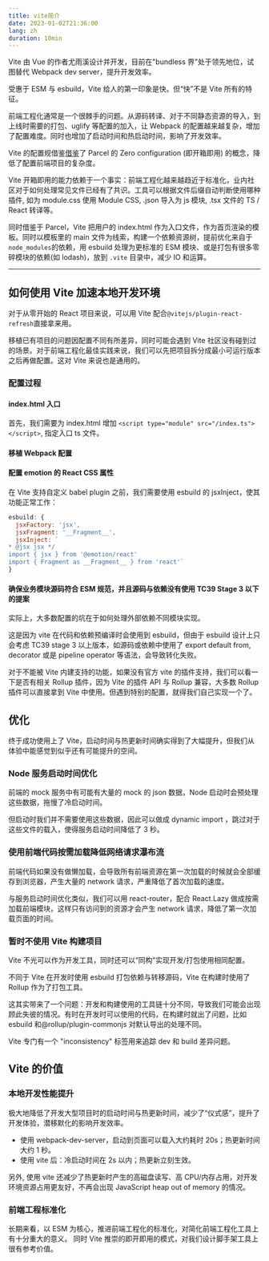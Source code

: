 ```yaml
---
title: vite简介
date: 2023-01-02T21:36:00
lang: zh
duration: 10min
---
```



Vite 由 Vue 的作者尤雨溪设计并开发，目前在"bundless 界"处于领先地位，试图替代 Webpack dev server，提升开发效率。

受惠于 ESM 与 esbuild，Vite 给人的第一印象是快。但“快”不是 Vite 所有的特征。

前端工程化通常是一个很棘手的问题。从源码转译、对于不同静态资源的导入，到上线时需要的打包、uglify 等配置的加入，让 Webpack 的配置越来越复杂，增加了配置难度。同时也增加了启动时间和热启动时间，影响了开发效率。

Vite 的配置规借鉴[借鉴](https://twitter.com/youyuxi/status/1460406787757072386?s=21)了 Parcel 的 Zero configuration (即开箱即用) 的概念，降低了配置前端项目的复杂度。

Vite 开箱即用的能力依赖于一个事实：前端工程化越来越趋近于标准化，业内社区对于如何处理常见文件已经有了共识。工具可以根据文件后缀自动判断使用哪种插件, 如为 module.css 使用 Module CSS, .json 导入为 js 模块, .tsx 文件的 TS / React 转译等。

同时借鉴于 Parcel，Vite 把用户的 index.html 作为入口文件，作为首页渲染的模板。同时以模板里的 main 文件为线索，构建一个依赖资源树，提前优化来自于`node_modules`的依赖，用 esbuild 处理为更标准的 ESM 模块、或是打包有很多零碎模块的依赖(如 lodash)，放到 `.vite` 目录中，减少 IO 和运算。

---

## 如何使用 Vite 加速本地开发环境

对于从零开始的 React 项目来说，可以用 Vite 配合`@vitejs/plugin-react-refresh`直接拿来用。

移植已有项目的问题因配置不同有所差异，同时可能会遇到 Vite 社区没有碰到过的场景。对于前端工程化最佳实践来说，我们可以先把项目拆分成最小可运行版本之后再做配置。这对 Vite 来说也是通用的。

### 配置过程

#### index.html 入口

首先，我们需要为 index.html 增加 `<script type="module" src="/index.ts"></script>`, 指定入口 ts 文件。

#### 移植 Webpack 配置

#### 配置 emotion 的 React CSS 属性

在 Vite 支持自定义 babel plugin 之前，我们需要使用 esbuild 的 jsxInject，使其功能正常工作：

```js
esbuild: {
  jsxFactory: 'jsx',
  jsxFragment: '__Fragment__',
  jsxInject: `
* @jsx jsx */
import { jsx } from '@emotion/react'
import { Fragment as __Fragment__ } from 'react'`
}
```

#### 确保业务模块源码符合 ESM 规范，并且源码与依赖没有使用 TC39 Stage 3 以下的提案

实际上，大多数配置的坑在于如何处理外部依赖不同模块实现。

这是因为 vite 在代码和依赖预编译时会使用到 esbuild，但由于 esbuild 设计上只会考虑 TC39 stage 3 以上版本，如源码或依赖中使用了 export default from, decorator 或是 pipeline operator 等语法，会导致转化失败。

对于不能被 Vite 内建支持的功能，如果没有官方 vite 的插件支持，我们可以看一下是否有相关 Rollup 插件，因为 Vite 的插件 API 与 Rollup 兼容，大多数 Rollup 插件可以直接拿到 Vite 中使用。但遇到特别的配置，就得我们自己实现一个了。

## 优化

终于成功使用上了 Vite，启动时间与热更新时间确实得到了大幅提升，但我们从体验中能感觉到似乎还有可能提升的空间。

### Node 服务启动时间优化

前端的 mock 服务中有可能有大量的 mock 的 json 数据，Node 启动时会预处理这些数据，拖慢了冷启动时间。

但启动时我们并不需要使用这些数据，因此可以做成 dynamic import ，跳过对于这些文件的载入，使得服务启动时间降低了 3 秒。

### 使用前端代码按需加载降低网络请求瀑布流

前端代码如果没有做懒加载，会导致所有前端资源在第一次加载的时候就会全部缓存到浏览器，产生大量的 network 请求，严重降低了首次加载的速度。

与服务启动时间优化类似，我们可以用 react-router，配合 React.Lazy 做成按需加载前端模块，这样只有访问到的资源才会产生 network 请求，降低了第一次加载页面的时间。

### 暂时不使用 Vite 构建项目

Vite 不光可以作为开发工具，同时还可以“同构”实现开发/打包使用相同配置。

不同于 Vite 在开发时使用 esbuild 打包依赖与转移源码，Vite 在构建时使用了 Rollup 作为了打包工具。

这其实带来了一个问题：开发和构建使用的工具链十分不同，导致我们可能会出现顾此失彼的情况。有时在开发时可以使用的代码，在构建时就出了问题，比如 esbuild 和@rollup/plugin-commonjs 对默认导出的处理不同。

Vite 专门有一个 "inconsistency" 标签用来追踪 dev 和 build 差异问题。

## Vite 的价值

### 本地开发性能提升

极大地降低了开发大型项目时的启动时间与热更新时间，减少了“仪式感”，提升了开发体验，潜移默化的影响开发效率。

- 使用 webpack-dev-server，启动到页面可以载入大约耗时 20s；热更新时间大约 1 秒。
- 使用 vite 后：冷启动时间在 2s 以内；热更新立刻生效。

另外, 使用 vite 还减少了热更新时产生的高磁盘读写、高 CPU/内存占用，对开发环境资源占用更友好，不再会出现 JavaScript heap out of memory 的情况。

### 前端工程标准化

长期来看，以 ESM 为核心，推进前端工程化的标准化，对简化前端工程化工具上有十分重大的意义。
同时 Vite 推崇的即开即用的模式，对我们设计脚手架工具上很有参考价值。

